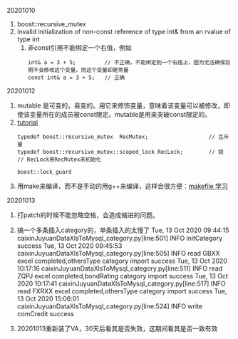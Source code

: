 20201010
1. boost::recursive_mutex
2. invalid initialization of non-const reference of type int& from an rvalue of type int
    1. 非const引用不能绑定一个右值，例如
        ```
        int& a = 3 + 5;         // 不正确，不能绑定到一个右值上，因为无法确保后期不会修改这个变量，而这个变量却是常量
        const int& a = 3 + 5;   // 正确
        ```
        
20201012
1. mutable 是可变的，易变的。用它来修饰变量，意味着该变量可以被修改，即使该变量所在的成员被const限定。mutable是用来突破const限定的。
2.  [tutorial](https://www.boost.org/doc/libs/1_74_0/doc/html/thread/synchronization.html#thread.synchronization.mutex_types)
    ```
    typedef boost::recursive_mutex  RecMutex;                   // 互斥量
    typedef boost::recursive_mutex::scoped_lock RecLock;        // 锁
    // RecLock用RecMutex来初始化
    ```
    ```
    boost::lock_guard
    ```
3. 用make来编译，而不是手动的用g++来编译，这样会很方便：[makefile 学习](https://blog.csdn.net/wcl199274/article/details/39140459?utm_medium=distribute.pc_relevant_t0.none-task-blog-BlogCommendFromMachineLearnPai2-1.channel_param&depth_1-utm_source=distribute.pc_relevant_t0.none-task-blog-BlogCommendFromMachineLearnPai2-1.channel_param)

20201013
1. 打patch的时候不能忽略空格，会造成缩进的问题。
2. 搞一个多条插入category的，单条插入的太慢了
Tue, 13 Oct 2020 09:44:15 caixinJuyuanDataXlsToMysql_category.py[line:501] INFO initCategory success
Tue, 13 Oct 2020 09:45:53 caixinJuyuanDataXlsToMysql_category.py[line:505] INFO read GBXX excel completed,othersType category import success
Tue, 13 Oct 2020 10:17:16 caixinJuyuanDataXlsToMysql_category.py[line:511] INFO read ZQPJ excel completed,bondRating category import success
Tue, 13 Oct 2020 10:17:41 caixinJuyuanDataXlsToMysql_category.py[line:517] INFO read FXRXX excel completed,othersType category import success
Tue, 13 Oct 2020 15:06:01 caixinJuyuanDataXlsToMysql_category.py[line:524] INFO write comCredit success

3. 20201013重新装了VA，30天后看其是否失效，这期间看其是否一致有效
















































